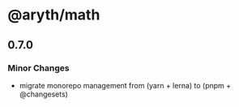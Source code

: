 # @aryth/math

## 0.7.0

### Minor Changes

- migrate monorepo management from (yarn + lerna) to (pnpm + @changesets)
